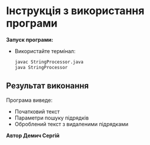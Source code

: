 # Інструкція з використання програми

 **Запуск програми:**

   - Використайте термінал:
     ```bash
     javac StringProcessor.java
     java StringProcessor
     ```

## Результат виконання
Програма виведе:
- Початковий текст
- Параметри пошуку підрядків
- Оброблений текст з видаленими підрядками

**Автор Демич Сергій**
